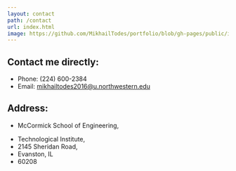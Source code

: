 ```yaml
---
layout: contact
path: /contact
url: index.html
image: https://github.com/MikhailTodes/portfolio/blob/gh-pages/public/images/contact.jpg?raw=true
---
```


## Contact me directly:

* Phone: (224) 600-2384
* Email: mikhailtodes2016@u.northwestern.edu

## Address: 

* McCormick School of Engineering,
- Technological Institute,
- 2145 Sheridan Road,
- Evanston, IL
- 60208

